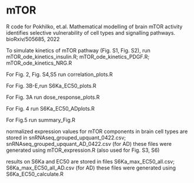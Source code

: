 # mTOR
R code for Pokhilko, et.al. Mathematical modelling of brain mTOR activity identifies selective vulnerability of cell types and signalling pathways. 
bioRxiv/505685, 2022

To simulate kinetics of mTOR pathway (Fig. S1, Fig. S2), run
mTOR_ode_kinetics_insulin.R; mTOR_ode_kinetics_PDGF.R; mTOR_ode_kinetics_NRG.R

For Fig. 2, Fig. S4,S5 run 
correlation_plots.R

For Fig. 3B-E,run
S6Ka_EC50_plots.R

For Fig. 3A run
dose_response_plots.R

For Fig. 4 run
S6Ka_EC50_ADplots.R

For Fig.5 run
summary_Fig.R

normalized expression values for mTOR components in brain cell types are stored in 
snRNAseq_grouped_upquant_0422.csv; snRNAseq_grouped_upquant_AD_0422.csv (for AD)
these files were generated using mTOR_expression.R (also used for Fig. S3, S6)

results on S6Ka and EC50 are stored in files
S6Ka_max_EC50_all.csv; S6Ka_max_EC50_all_AD.csv (for AD)
these files were generated using S6Ka_EC50_calculate.R
